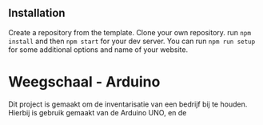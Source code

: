 ## Installation

Create a repository from the template. Clone your own repository. 
run `npm install` and then `npm start` for your dev server. 
You can run `npm run setup` for some additional options and name of your website.

# Weegschaal - Arduino
Dit project is gemaakt om de inventarisatie van een bedrijf bij te houden. Hierbij is gebruik gemaakt van de Arduino UNO, en de 